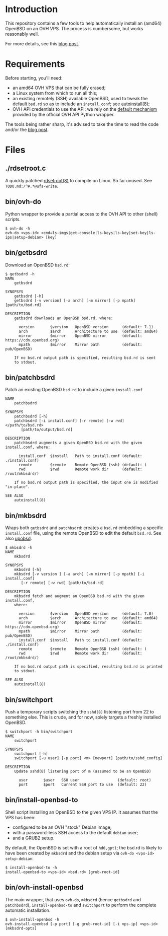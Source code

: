# Introduction
This repository contains a few tools to help automatically
install an (amd64) OpenBSD on an OVH VPS. The process is
cumbersome, but works reasonably well.

For more details, see this [blog post][mb-openbsd-ovh].

# Requirements
Before starting, you'll need:

  - an amd64 OVH VPS that can be fully erased;
  - a Linux system from which to run all this;
  - an existing remotely (SSH) available OpenBSD, used to tweak
  the default ``bsd.rd`` so as to include an ``install.conf``;
  see [autoinstall(8)][oman-8-autoinstall];
  - OVH API credentials to use the API: we rely on the
  [default mechanism][gh-py-ovh-conf] provided by the official
  OVH API Python wrapper.

The tools being rather sharp, it's advised to take the time
to read the code and/or the [blog post][mb-openbsd-ovh].

# Files
## ./rdsetroot.c
A quickly patched [rdsetroot(8)][oman-8-rdsetroot] to compile on Linux. So
far unused. See ``TODO.md:/^#.*@ufs-write``.

## bin/ovh-do
Python wrapper to provide a partial access to the OVH API to other
(shell) scripts.

    $ ovh-do -h
    ovh-do <vps-id> <cmd=ls-imgs|get-console|ls-keys|ls-key|set-key|ls-ips|setup-debian> [key]

## bin/getbsdrd
Download an OpenBSD ``bsd.rd``:

	$ getbsdrd -h
	NAME
		getbsdrd

	SYNOPSYS
		getbsdrd [-h]
		getbsdrd [-v version] [-a arch] [-m mirror] [-p mpath] [path/to/bsd.rd]

	DESCRIPTION
		getbsdrd downloads an OpenBSD bsd.rd, where:

		  version       $version   OpenBSD version      (default: 7.1)
		  arch          $arch      Architecture to use  (default: amd64)
		  mirror        $mirror    OpenBSD mirror       (default: https://cdn.openbsd.org)
		  mpath         $mirror    Mirror path          (default: pub/OpenBSD)

		If no bsd.rd output path is specified, resulting bsd.rd is sent
		to stdout.


## bin/patchbsdrd
Patch an existing OpenBSD ``bsd.rd`` to include a given ``install.conf``

	NAME
		patchbsdrd

	SYNOPSYS
		patchbsdrd [-h]
		patchbsdrd [-i install.conf] [-r remote] [-w rwd] </path/to/bsd.rd>
		   [path/to/output/bsd.rd]

	DESCRIPTION
		patchbsdrd augments a given OpenBSD bsd.rd with the given install.conf, where:

		  install.conf  $install   Path to install.conf (default: ./install.conf)
		  remote        $remote    Remote OpenBSD (ssh) (default: )
		  rwd           $rwd       Remote work dir      (default: /root/mkbsdrd/)

		If no bsd.rd output path is specified, the input one is modified "in-place".

	SEE ALSO
		autoinstall(8)

## bin/mkbsdrd
Wraps both ``getbsdrd`` and ``patchbsdrd``: creates a ``bsd.rd`` embedding a
specific ``install.conf`` file, using the remote OpenBSD to edit the default
``bsd.rd``. See also [upobsd][github-upobsd].

    $ mkbsdrd -h
    NAME
    	mkbsdrd

    SYNOPSYS
    	mkbsdrd [-h]
    	mkbsdrd [-v version ] [-a arch] [-m mirror] [-p mpath] [-i install.conf]
    	   [-r remote] [-w rwd] [path/to/bsd.rd]

    DESCRIPTION
    	mkbsdrd fetch and augment an OpenBSD bsd.rd with the given install.conf,
    	where:

    	  version       $version   OpenBSD version      (default: 7.0)
    	  arch          $arch      Architecture to use  (default: amd64)
    	  mirror        $mirror    OpenBSD mirror       (default: https://cdn.openbsd.org)
    	  mpath         $mirror    Mirror path          (default: pub/OpenBSD)
    	  install.conf  $install   Path to install.conf (default: ./install.conf)
    	  remote        $remote    Remote OpenBSD (ssh) (default: )
    	  rwd           $rwd       Remote work dir      (default: /root/mkbsdrd/)

    	If no bsd.rd output path is specified, resulting bsd.rd is printed
    	to stdout.

    SEE ALSO
    	autoinstall(8)

## bin/switchport
Push a temporary scripts switching the ``sshd(8)`` listening port
from 22 to something else. This is crude, and for now, solely targets
a freshly installed OpenBSD.

    $ switchport -h bin/switchport
	NAME
		switchport

	SYNOPSYS
		switchport [-h]
		switchport [-u user] [-p port] <m> [newport] [path/to/sshd_config]

	DESCRIPTION
		Update sshd(8) listening port of m (assumed to be an OpenBSD)

		  user       $user   SSH user                 (default: root)
		  port       $port   Current SSH port to use  (default: 22)

## bin/install-openbsd-to
Shell script installing an OpenBSD to the given VPS IP. It assumes
that the VPS has been:

  - configured to be an OVH "stock" Debian image;
  - with a password-less SSH access to the default ``debian`` user;
  - and a GRUB2 setup.

By default, the OpenBSD is set with a root of ``hd0,gpt1``; the bsd.rd
is likely to have been created by ``mkbsdrd`` and the debian setup
via ``ovh-do <vps-id> setup-debian``:

    $ install-openbsd-to -h
    install-openbsd-to <vps-id> <bsd.rd> [grub-root-id]

## bin/ovh-install-openbsd
The main wrapper, that uses ``ovh-do``, ``mkbsdrd`` (hence ``getbsdrd``
and ``patchbsdrd``), ``install-openbsd-to`` and ``switchport`` to perform
the complete automatic installation.

    $ ovh-install-openbsd -h
    ovh-install-openbsd [-p port] [-g grub-root-id] [-i vps-ip] <vps-id> [mkbsdrd-opts]

[mb-openbsd-ovh]:     https://tales.mbivert.com/on-openbsd-ovh-vps-automatic-installation/
[oman-8-autoinstall]: https://man.openbsd.org/autoinstall.8
[oman-8-rdsetroot]:   https://man.openbsd.org/rdsetroot.8
[gh-py-ovh-conf]:     https://github.com/ovh/python-ovh#configuration

[github-upobsd]: https://github.com/semarie/upobsd/
